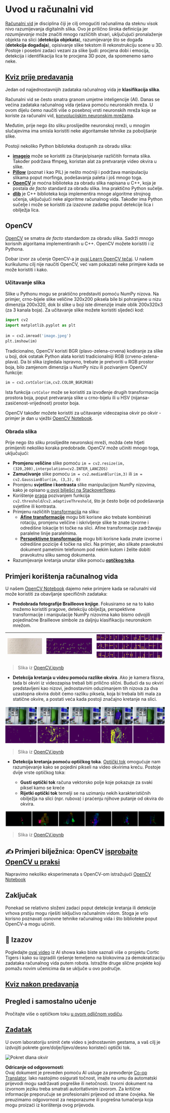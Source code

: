 <!--
CO_OP_TRANSLATOR_METADATA:
{
  "original_hash": "4bedc8e702db17260cfe824d58b6cfd4",
  "translation_date": "2025-08-25T23:02:46+00:00",
  "source_file": "lessons/4-ComputerVision/06-IntroCV/README.md",
  "language_code": "hr"
}
-->
# Uvod u računalni vid

[Računalni vid](https://wikipedia.org/wiki/Computer_vision) je disciplina čiji je cilj omogućiti računalima da steknu visok nivo razumijevanja digitalnih slika. Ovo je prilično široka definicija jer *razumijevanje* može značiti mnogo različitih stvari, uključujući pronalaženje objekta na slici (**detekcija objekata**), razumijevanje što se događa (**detekcija događaja**), opisivanje slike tekstom ili rekonstrukciju scene u 3D. Postoje i posebni zadaci vezani za slike ljudi: procjena dobi i emocija, detekcija i identifikacija lica te procjena 3D poze, da spomenemo samo neke.

## [Kviz prije predavanja](https://ff-quizzes.netlify.app/en/ai/quiz/11)

Jedan od najjednostavnijih zadataka računalnog vida je **klasifikacija slika**.

Računalni vid se često smatra granom umjetne inteligencije (AI). Danas se većina zadataka računalnog vida rješava pomoću neuronskih mreža. U ovom dijelu ćemo naučiti više o posebnoj vrsti neuronskih mreža koje se koriste za računalni vid, [konvolucijskim neuronskim mrežama](../07-ConvNets/README.md).

Međutim, prije nego što sliku proslijedite neuronskoj mreži, u mnogim slučajevima ima smisla koristiti neke algoritamske tehnike za poboljšanje slike.

Postoji nekoliko Python biblioteka dostupnih za obradu slika:

* **[imageio](https://imageio.readthedocs.io/en/stable/)** može se koristiti za čitanje/pisanje različitih formata slika. Također podržava ffmpeg, koristan alat za pretvaranje video okvira u slike.
* **[Pillow](https://pillow.readthedocs.io/en/stable/index.html)** (poznat i kao PIL) je nešto moćniji i podržava manipulaciju slikama poput morfinga, podešavanja paleta i još mnogo toga.
* **[OpenCV](https://opencv.org/)** je moćna biblioteka za obradu slika napisana u C++, koja je postala *de facto* standard za obradu slika. Ima praktično Python sučelje.
* **[dlib](http://dlib.net/)** je C++ biblioteka koja implementira mnoge algoritme strojnog učenja, uključujući neke algoritme računalnog vida. Također ima Python sučelje i može se koristiti za izazovne zadatke poput detekcije lica i obilježja lica.

## OpenCV

[OpenCV](https://opencv.org/) se smatra *de facto* standardom za obradu slika. Sadrži mnogo korisnih algoritama implementiranih u C++. OpenCV možete koristiti i iz Pythona.

Dobar izvor za učenje OpenCV-a je [ovaj Learn OpenCV tečaj](https://learnopencv.com/getting-started-with-opencv/). U našem kurikulumu cilj nije naučiti OpenCV, već vam pokazati neke primjere kada se može koristiti i kako.

### Učitavanje slika

Slike u Pythonu mogu se praktično predstaviti pomoću NumPy nizova. Na primjer, crno-bijele slike veličine 320x200 piksela bile bi pohranjene u nizu dimenzija 200x320, dok bi slike u boji iste dimenzije imale oblik 200x320x3 (za 3 kanala boja). Za učitavanje slike možete koristiti sljedeći kod:

```python
import cv2
import matplotlib.pyplot as plt

im = cv2.imread('image.jpeg')
plt.imshow(im)
```

Tradicionalno, OpenCV koristi BGR (plavo-zelena-crvena) kodiranje za slike u boji, dok ostatak Python alata koristi tradicionalniji RGB (crveno-zelena-plava). Da bi slika izgledala ispravno, trebate je pretvoriti u RGB prostor boja, bilo zamjenom dimenzija u NumPy nizu ili pozivanjem OpenCV funkcije:

```python
im = cv2.cvtColor(im,cv2.COLOR_BGR2RGB)
```

Ista funkcija `cvtColor` može se koristiti za izvođenje drugih transformacija prostora boja, poput pretvaranja slike u crno-bijelu ili u HSV (nijansa-zasićenost-vrijednost) prostor boja.

OpenCV također možete koristiti za učitavanje videozapisa okvir po okvir - primjer je dan u vježbi [OpenCV Notebook](../../../../../lessons/4-ComputerVision/06-IntroCV/OpenCV.ipynb).

### Obrada slika

Prije nego što sliku proslijedite neuronskoj mreži, možda ćete htjeti primijeniti nekoliko koraka predobrade. OpenCV može učiniti mnogo toga, uključujući:

* **Promjenu veličine** slike pomoću `im = cv2.resize(im, (320,200),interpolation=cv2.INTER_LANCZOS)`
* **Zamućivanje** slike pomoću `im = cv2.medianBlur(im,3)` ili `im = cv2.GaussianBlur(im, (3,3), 0)`
* Promjenu **svjetline i kontrasta** slike manipulacijom NumPy nizovima, kako je opisano [u ovoj bilješci na Stackoverflowu](https://stackoverflow.com/questions/39308030/how-do-i-increase-the-contrast-of-an-image-in-python-opencv).
* Korištenje [praga](https://docs.opencv.org/4.x/d7/d4d/tutorial_py_thresholding.html) pozivanjem funkcija `cv2.threshold`/`cv2.adaptiveThreshold`, što je često bolje od podešavanja svjetline ili kontrasta.
* Primjenu različitih [transformacija](https://docs.opencv.org/4.5.5/da/d6e/tutorial_py_geometric_transformations.html) na sliku:
    - **[Afine transformacije](https://docs.opencv.org/4.5.5/d4/d61/tutorial_warp_affine.html)** mogu biti korisne ako trebate kombinirati rotaciju, promjenu veličine i iskrivljenje slike te znate izvorne i odredišne lokacije tri točke na slici. Afine transformacije zadržavaju paralelne linije paralelnima.
    - **[Perspektivne transformacije](https://medium.com/analytics-vidhya/opencv-perspective-transformation-9edffefb2143)** mogu biti korisne kada znate izvorne i odredišne pozicije 4 točke na slici. Na primjer, ako slikate pravokutni dokument pametnim telefonom pod nekim kutom i želite dobiti pravokutnu sliku samog dokumenta.
* Razumijevanje kretanja unutar slike pomoću **[optčkog toka](https://docs.opencv.org/4.5.5/d4/dee/tutorial_optical_flow.html)**.

## Primjeri korištenja računalnog vida

U našem [OpenCV Notebook](../../../../../lessons/4-ComputerVision/06-IntroCV/OpenCV.ipynb) dajemo neke primjere kada se računalni vid može koristiti za obavljanje specifičnih zadataka:

* **Predobrada fotografije Brailleove knjige**. Fokusiramo se na to kako možemo koristiti pragove, detekciju obilježja, perspektivne transformacije i manipulacije NumPy nizovima kako bismo odvojili pojedinačne Brailleove simbole za daljnju klasifikaciju neuronskom mrežom.

![Braille slika](../../../../../translated_images/braille.341962ff76b1bd7044409371d3de09ced5028132aef97344ea4b7468c1208126.hr.jpeg) | ![Predobrađena Braille slika](../../../../../translated_images/braille-result.46530fea020b03c76aac532d7d6eeef7f6fb35b55b1001cd21627907dabef3ed.hr.png) | ![Braille simboli](../../../../../translated_images/braille-symbols.0159185ab69d533909dc4d7d26a1971b51401c6a80eb3a5584f250ea880af88b.hr.png)
----|-----|-----

> Slika iz [OpenCV.ipynb](../../../../../lessons/4-ComputerVision/06-IntroCV/OpenCV.ipynb)

* **Detekcija kretanja u videu pomoću razlike okvira**. Ako je kamera fiksna, tada bi okviri iz videozapisa trebali biti prilično slični. Budući da su okviri predstavljeni kao nizovi, jednostavnim oduzimanjem tih nizova za dva uzastopna okvira dobit ćemo razliku piksela, koja bi trebala biti mala za statične okvire, a postati veća kada postoji značajno kretanje na slici.

![Slika video okvira i razlike okvira](../../../../../translated_images/frame-difference.706f805491a0883c938e16447bf5eb2f7d69e812c7f743cbe7d7c7645168f81f.hr.png)

> Slika iz [OpenCV.ipynb](../../../../../lessons/4-ComputerVision/06-IntroCV/OpenCV.ipynb)

* **Detekcija kretanja pomoću optičkog toka**. [Optički tok](https://docs.opencv.org/3.4/d4/dee/tutorial_optical_flow.html) omogućuje nam razumijevanje kako se pojedini pikseli na video okvirima kreću. Postoje dvije vrste optičkog toka:

   - **Gusti optički tok** računa vektorsko polje koje pokazuje za svaki piksel kamo se kreće
   - **Rijetki optički tok** temelji se na uzimanju nekih karakterističnih obilježja na slici (npr. rubova) i praćenju njihove putanje od okvira do okvira.

![Slika optičkog toka](../../../../../translated_images/optical.1f4a94464579a83a10784f3c07fe7228514714b96782edf50e70ccd59d2d8c4f.hr.png)

> Slika iz [OpenCV.ipynb](../../../../../lessons/4-ComputerVision/06-IntroCV/OpenCV.ipynb)

## ✍️ Primjeri bilježnica: OpenCV [isprobajte OpenCV u praksi](../../../../../lessons/4-ComputerVision/06-IntroCV/OpenCV.ipynb)

Napravimo nekoliko eksperimenata s OpenCV-om istražujući [OpenCV Notebook](../../../../../lessons/4-ComputerVision/06-IntroCV/OpenCV.ipynb)

## Zaključak

Ponekad se relativno složeni zadaci poput detekcije kretanja ili detekcije vrhova prstiju mogu riješiti isključivo računalnim vidom. Stoga je vrlo korisno poznavati osnovne tehnike računalnog vida i što biblioteke poput OpenCV-a mogu učiniti.

## 🚀 Izazov

Pogledajte [ovaj video](https://docs.microsoft.com/shows/ai-show/ai-show--2021-opencv-ai-competition--grand-prize-winners--cortic-tigers--episode-32?WT.mc_id=academic-77998-cacaste) iz AI showa kako biste saznali više o projektu Cortic Tigers i kako su izgradili rješenje temeljeno na blokovima za demokratizaciju zadataka računalnog vida putem robota. Istražite druge slične projekte koji pomažu novim učenicima da se uključe u ovo područje.

## [Kviz nakon predavanja](https://ff-quizzes.netlify.app/en/ai/quiz/12)

## Pregled i samostalno učenje

Pročitajte više o optičkom toku [u ovom odličnom vodiču](https://learnopencv.com/optical-flow-in-opencv/).

## [Zadatak](lab/README.md)

U ovom laboratoriju snimit ćete video s jednostavnim gestama, a vaš cilj je izdvojiti pokrete gore/dolje/lijevo/desno koristeći optički tok.

<img src="images/palm-movement.png" width="30%" alt="Pokret dlana okvir"/>

**Odricanje od odgovornosti**:  
Ovaj dokument je preveden pomoću AI usluge za prevođenje [Co-op Translator](https://github.com/Azure/co-op-translator). Iako nastojimo osigurati točnost, imajte na umu da automatski prijevodi mogu sadržavati pogreške ili netočnosti. Izvorni dokument na izvornom jeziku treba smatrati autoritativnim izvorom. Za kritične informacije preporučuje se profesionalni prijevod od strane čovjeka. Ne preuzimamo odgovornost za nesporazume ili pogrešna tumačenja koja mogu proizaći iz korištenja ovog prijevoda.